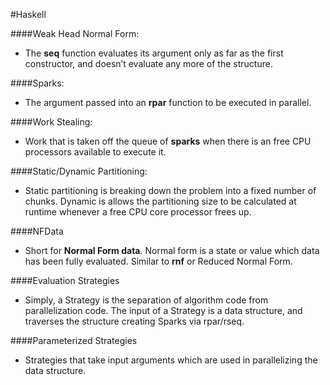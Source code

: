 #Haskell

####Weak Head Normal Form:

- The **seq** function evaluates its argument only as far as the first constructor, and doesn’t evaluate any more of the structure.

####Sparks:

- The argument passed into an **rpar** function to be executed in parallel. 

####Work Stealing:

- Work that is taken off the queue of **sparks** when there is an free CPU processors available to execute it.

####Static/Dynamic Partitioning:
- Static partitioning is breaking down the problem into a fixed number of chunks. Dynamic is allows the partitioning size to be calculated at runtime whenever a free CPU core processor frees up.

####NFData
- Short for **Normal Form data**. Normal form is a state or value which data has been fully evaluated. Similar to **rnf** or Reduced Normal Form.
 
####Evaluation Strategies
- Simply, a Strategy is the separation of algorithm code from parallelization code. The input of a Strategy is a data structure, and traverses the structure creating Sparks via rpar/rseq. 

####Parameterized Strategies 
- Strategies that take input arguments which are used in parallelizing the data structure. 
